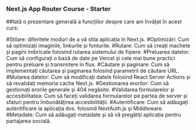 ### Next.js App Router Course - Starter

##Iată o prezentare generală a funcțiilor despre care am învățat în acest curs:

#Stilare: diferitele moduri de a vă stila aplicația în Next.js.
#Optimizări: Cum să optimizați imaginile, linkurile și fonturile.
#Rutare: Cum să creați machete și pagini imbricate folosind rutarea sistemului de fișiere.
#Preluarea datelor: Cum să configurați o bază de date pe Vercel și cele mai bune practici pentru preluare și transmitere în flux.
#Căutare și paginare: Cum să implementați căutarea și paginarea folosind parametrii de căutare URL.
#Mutarea datelor: Cum să modificați datele folosind React Server Actions și să revalidați memoria cache Next.js.
#Gestionarea erorilor: Cum să gestionați erorile generale și 404 negăsite.
#Validarea formularelor și accesibilitatea: Cum să faceți validarea formularelor pe partea de server și sfaturi pentru îmbunătățirea accesibilității.
#Autentificare: Cum să adăugați autentificare la aplicația dvs. folosind NextAuth.js și Middleware.
#Metadate: Cum să adăugați metadate și să vă pregătiți aplicația pentru partajarea socială.